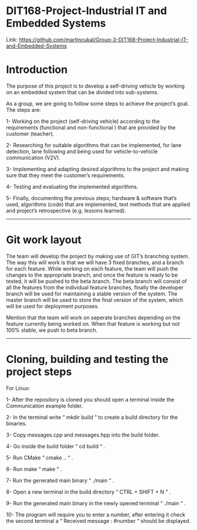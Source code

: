 # DIT168-Project-Industrial IT and Embedded Systems 
Link: https://github.com/martincukal/Group-3-DIT168-Project-Industrial-IT-and-Embedded-Systems

# Introduction

The purpose of this project is to develop a self-driving vehicle by working on an embedded system that can be divided into sub-systems. 

As a group, we are going to follow some steps to achieve the project’s goal. The steps are:

1- Working on the project (self-driving vehicle) according to the requirements (functional and non-functional ) that are provided by the customer (teacher). 

2- Researching for suitable algorithms that can be implemented, for lane detection, lane following and being used for vehicle-to-vehicle communication (V2V).

3- Implementing and adapting desired algorithms to the project and making sure that they meet the customer’s requirements.
 
4- Testing and evaluating the implemented algorithms.

5- Finally, documenting the previous steps; hardware & software that’s used, algorithms (code) that are implemented, test methods that are applied and project’s retrospective (e.g. lessons learned).
*****************************************************************************************************

# Git work layout

The team will develop the project by making use of GIT’s branching system. The way this will work is that we will have 3 fixed branches, and a branch for each feature. While working on each feature, the team will push the changes to the appropriate branch, and once the feature is ready to be tested, it will be pushed to the beta branch. The beta branch will consist of all the features from the individual feature branches, finally the developer branch will be used for maintaining a stable version of the system. The master branch will be used to store the final version of the system, which will be used for deployment purposes.

Mention that the team will work on seperate branches depending on the feature currently being worked on. When that feature is working but not 100% stable, we push to beta branch.
****************************************************************************************************

# Cloning, building and testing the project steps

For Linux:

1- After the repository is cloned you should open a terminal inside the Communication example folder.

2- In the terminal write “ mkdir build ” to create a build directory for the binaries.

3- Copy messages.cpp and messages.hpp into the build folder.

4- Go inside the build folder “ cd build “ .

5- Run CMake “ cmake .. “ .

6- Run make “ make ” .

7- Run the generated main binary “ ./main “ .

8- Open a new terminal in the build directory “ CTRL + SHIFT + N “ .

9- Run the generated main binary in the newly opened terminal “ ./main “ .

10- The program will require you to enter a number, after entering it check the second terminal a “ Received message : #number “ should be displayed.
